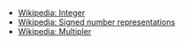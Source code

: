 * [Wikipedia: Integer](https://en.wikipedia.org/wiki/Integer_\(computer_science\))  
* [Wikipedia: Signed number representations](https://en.wikipedia.org/wiki/Signed_number_representations)  
* [Wikipedia: Multipler](https://en.wikipedia.org/wiki/Binary_multiplier)

